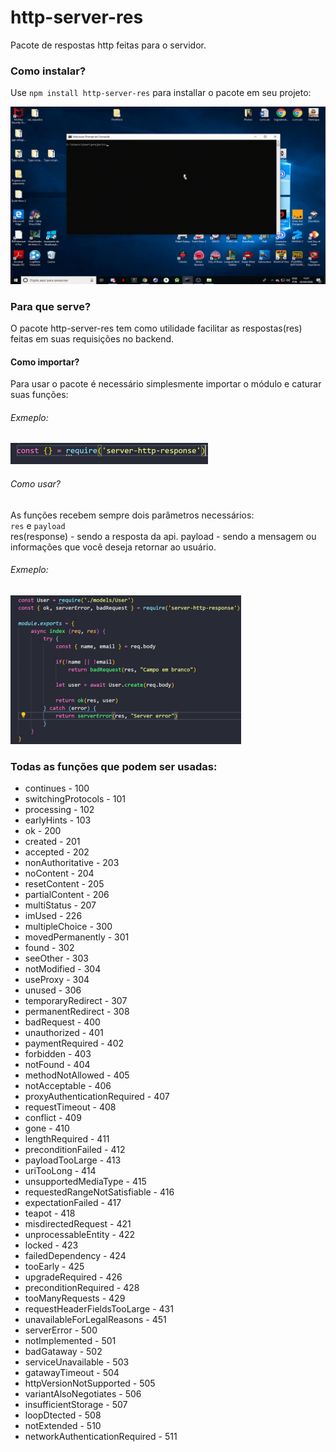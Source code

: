 # http-server-res
Pacote de respostas http feitas para o servidor.

### Como instalar?
Use `npm install http-server-res` para installar o pacote em seu projeto:<br />

![How to install](/install.gif)

### Para que serve?
O pacote http-server-res tem como utilidade facilitar as respostas(res) feitas em suas requisições no backend.<br />

#### Como importar?
Para usar o pacote é necessário simplesmente importar o módulo e caturar suas funções:

###### Exmeplo:
![How to import](/import.png)


###### Como usar?
As funções recebem sempre dois parâmetros necessários:<br />
`res` e `payload`<br />
res(response) - sendo a resposta da api.
payload - sendo a mensagem ou informações que você deseja retornar ao usuário.<br />

###### Exmeplo:
![How to use](/function.png)

### Todas as funções que podem ser usadas:

  * continues - 100<br />
  * switchingProtocols - 101<br />
  * processing - 102<br />
  * earlyHints - 103<br />
  * ok - 200<br />
  * created - 201<br />
  * accepted - 202<br />
  * nonAuthoritative - 203<br />
  * noContent - 204<br />
  * resetContent - 205<br />
  * partialContent - 206<br />
  * multiStatus - 207<br />
  * imUsed - 226<br />
  * multipleChoice - 300 <br />
  * movedPermanently - 301 <br />
  * found - 302 <br />
  * seeOther - 303 <br />
  * notModified - 304 <br />
  * useProxy - 304 <br />
  * unused - 306 <br />
  * temporaryRedirect - 307 <br />
  * permanentRedirect - 308 <br />
  * badRequest - 400 <br />
  * unauthorized - 401 <br />
  * paymentRequired - 402 <br />
  * forbidden - 403 <br />
  * notFound - 404 <br />
  * methodNotAllowed - 405 <br />
  * notAcceptable - 406 <br />
  * proxyAuthenticationRequired - 407 <br />
  * requestTimeout - 408 <br />
  * conflict - 409 <br />
  * gone - 410 <br />
  * lengthRequired - 411 <br />
  * preconditionFailed - 412 <br />
  * payloadTooLarge - 413 <br />
  * uriTooLong - 414 <br />
  * unsupportedMediaType - 415 <br />
  * requestedRangeNotSatisfiable - 416 <br />
  * expectationFailed - 417 <br />
  * teapot - 418 <br />
  * misdirectedRequest - 421 <br />
  * unprocessableEntity - 422 <br />
  * locked - 423 <br />
  * failedDependency - 424 <br />
  * tooEarly - 425 <br />
  * upgradeRequired - 426 <br />
  * preconditionRequired - 428 <br />
  * tooManyRequests - 429 <br />
  * requestHeaderFieldsTooLarge - 431 <br />
  * unavailableForLegalReasons - 451 <br />
  * serverError - 500 <br />
  * notImplemented - 501 <br />
  * badGataway - 502 <br />
  * serviceUnavailable - 503 <br />
  * gatawayTimeout - 504 <br />
  * httpVersionNotSupported - 505 <br />
  * variantAlsoNegotiates - 506 <br />
  * insufficientStorage - 507 <br />
  * loopDtected - 508 <br />
  * notExtended - 510 <br />
  * networkAuthenticationRequired - 511 <br />

